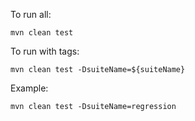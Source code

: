 To run all:

    mvn clean test

To run with tags:

    mvn clean test -DsuiteName=${suiteName}

Example:

    mvn clean test -DsuiteName=regression
